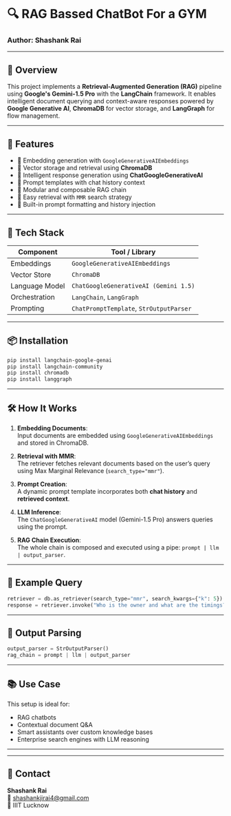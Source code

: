 
# 🔍 RAG Bassed ChatBot For a GYM

### Author: **Shashank Rai**

---

## 📌 Overview

This project implements a **Retrieval-Augmented Generation (RAG)** pipeline using **Google's Gemini-1.5 Pro** with the **LangChain** framework. It enables intelligent document querying and context-aware responses powered by **Google Generative AI**, **ChromaDB** for vector storage, and **LangGraph** for flow management.

---

## 🚀 Features

- 🔹 Embedding generation with `GoogleGenerativeAIEmbeddings`
- 🔹 Vector storage and retrieval using **ChromaDB**
- 🔹 Intelligent response generation using **ChatGoogleGenerativeAI**
- 🔹 Prompt templates with chat history context
- 🔹 Modular and composable RAG chain
- 🔹 Easy retrieval with `MMR` search strategy
- 🔹 Built-in prompt formatting and history injection

---

## 🧠 Tech Stack

| Component     | Tool / Library                        |
|---------------|----------------------------------------|
| Embeddings    | `GoogleGenerativeAIEmbeddings`         |
| Vector Store  | `ChromaDB`                             |
| Language Model| `ChatGoogleGenerativeAI (Gemini 1.5)`  |
| Orchestration | `LangChain`, `LangGraph`               |
| Prompting     | `ChatPromptTemplate`, `StrOutputParser`|

---

## 📦 Installation

```bash
pip install langchain-google-genai
pip install langchain-community
pip install chromadb
pip install langgraph
```

---

## 🛠️ How It Works

1. **Embedding Documents**:  
   Input documents are embedded using `GoogleGenerativeAIEmbeddings` and stored in ChromaDB.

2. **Retrieval with MMR**:  
   The retriever fetches relevant documents based on the user’s query using Max Marginal Relevance (`search_type="mmr"`).

3. **Prompt Creation**:  
   A dynamic prompt template incorporates both **chat history** and **retrieved context**.

4. **LLM Inference**:  
   The `ChatGoogleGenerativeAI` model (Gemini-1.5 Pro) answers queries using the prompt.

5. **RAG Chain Execution**:  
   The whole chain is composed and executed using a pipe: `prompt | llm | output_parser`.

---

## 📄 Example Query

```python
retriever = db.as_retriever(search_type="mmr", search_kwargs={"k": 5})
response = retriever.invoke("Who is the owner and what are the timings?")
```

---

## 🧪 Output Parsing

```python
output_parser = StrOutputParser()
rag_chain = prompt | llm | output_parser
```

---

## 📚 Use Case

This setup is ideal for:

- RAG chatbots
- Contextual document Q&A
- Smart assistants over custom knowledge bases
- Enterprise search engines with LLM reasoning

---
---

## 🤝 Contact

**Shashank Rai**  
📧 shashankjirai4@gmail.com  
🔗 IIIT Lucknow
